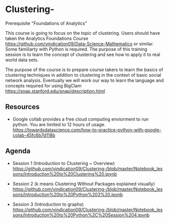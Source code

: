 # Clustering-
Prerequisite "Foundations of Analytics" 

This course is going to focus on the topic of clustering. Users should have taken the Analytics Foundations Course https://github.com/vindication09/Data-Science-Mathematics or similar. Some familiarty with Python is required. The purpose of this training session is to learn the concept of clustering and see how to apply it to real world data sets. 

The purpose of the course is to prepare course takers to learn the basics of clustering techniques in addition to clustering in the context of basic social network analysis. Eventually we will work our way to learn the language and concepts required for using BigClam https://snap.stanford.edu/snap/description.html

## Resources 
* Google collab provides a free cloud computing enviorment to run python. You are limited to 12 hours of usage. 
https://towardsdatascience.com/how-to-practice-python-with-google-colab-45fc6b7d118b

## Agenda 
* Session 1 (Introduction to Clustering ~ Overview) https://github.com/vindication09/Clustering-/blob/master/Notebook_lessons/Introduction%20to%20Clustering%20.ipynb

* Session 2 (k means Clustering Without Packages explained visually)   
https://github.com/vindication09/Clustering-/blob/master/Notebook_lessons/Introduction%20to%20Python%203%20.ipynb

* Session 3 (Introduction to graphs) 
https://github.com/vindication09/Clustering-/blob/master/Notebook_lessons/Introduction%20to%20Python%2C%20Session%204.ipynb

